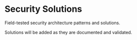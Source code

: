 # Security Solutions

Field-tested security architecture patterns and solutions.

Solutions will be added as they are documented and validated.

